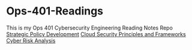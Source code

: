 # Ops-401-Readings
This is my Ops 401 Cybersecurity Engineering Reading Notes Repo
[Strategic Policy Development](reading1.md)
[Cloud Security Principles and Frameworks](reading2.md)
[Cyber Risk Analysis](reading3.md)
